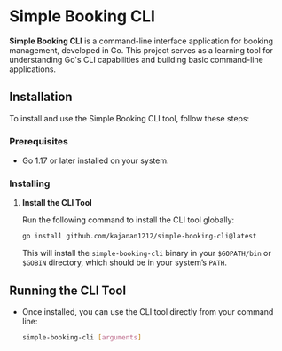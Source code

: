# Simple Booking CLI

**Simple Booking CLI** is a command-line interface application for booking management, developed in Go. This project serves as a learning tool for understanding Go's CLI capabilities and building basic command-line applications.

## Installation

To install and use the Simple Booking CLI tool, follow these steps:

### Prerequisites

- Go 1.17 or later installed on your system.

### Installing

1. **Install the CLI Tool**

    Run the following command to install the CLI tool globally:

    ```bash
    go install github.com/kajanan1212/simple-booking-cli@latest
    ```

    This will install the `simple-booking-cli` binary in your `$GOPATH/bin` or `$GOBIN` directory, which should be in your system’s `PATH`.

## Running the CLI Tool

- Once installed, you can use the CLI tool directly from your command line:

    ```bash
    simple-booking-cli [arguments]
    ```
